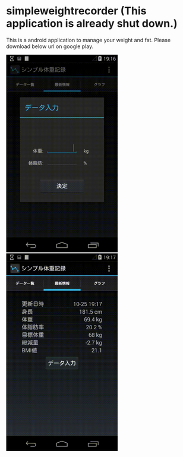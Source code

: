 # simpleweightrecorder (This application is already shut down.)
This is a android application to manage your weight and fat.
Please download below url on google play.

<img src="https://github.com/simplestreet/simpleweightrecorder/blob/master/sample/SimpleWeightRecorder_1.gif" width="300" height="532">
<img src="https://github.com/simplestreet/simpleweightrecorder/blob/master/sample/SimpleWeightRecorder_2.gif" width="300" height="532">
